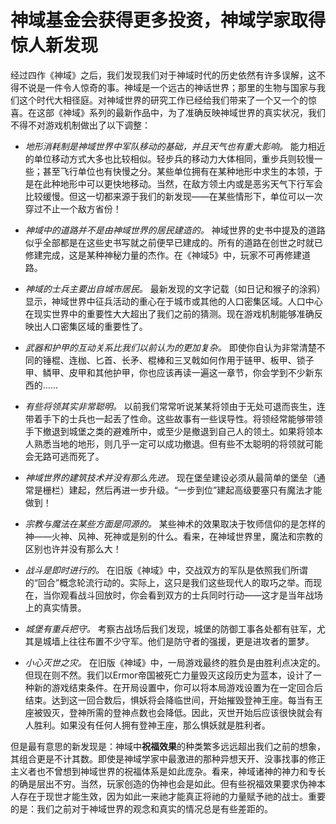 # 神域基金会获得更多投资，神域学家取得惊人新发现

经过四作《神域》之后，我们发现我们对于神域时代的历史依然有许多误解，这不得不说是一件令人惊奇的事。神域是一个远古的神话世界；那里的生物与国家与我们这个时代大相径庭。对神域世界的研究工作已经给我们带来了一个又一个的惊喜。在这部《神域》系列的最新作品中，为了准确反映神域世界的真实状况，我们不得不对游戏机制做出了以下调整：

- *地形消耗制是神域世界中军队移动的基础，并且天气也有重大影响。* 能力相近的单位移动方式大多也比较相似。轻步兵的移动力大体相同，重步兵则较慢一些；甚至飞行单位也有快慢之分。某些单位拥有在某种地形中求生的本领，于是在此种地形中可以更快地移动。当然，在敌方领土内或是恶劣天气下行军会比较缓慢。但这一切都来源于我们的新发现——在某些情形下，单位可以一次穿过不止一个敌方省份！

- *神域中的道路并不是由神域世界的居民建造的。* 神域世界的史书中提及的道路似乎全部都是在这些史书写就之前便早已建成的。所有的道路在创世之时就已修建完成，这是某种神秘力量的杰作。在《神域5》中，玩家不可再修建道路。

- *神域的士兵主要出自城市居民。* 最新发现的文字记载（如日记和猴子的涂鸦）显示，神域世界中征兵活动的重心在于城市或其他的人口密集区域。人口中心在现实世界中的重要性大大超出了我们之前的猜测。现在游戏机制能够准确反映出人口密集区域的重要性了。

- *武器和护甲的互动关系比我们以前认为的更加复杂。* 即使你自认为非常清楚不同的锤棍、连枷、匕首、长矛、棍棒和三叉戟如何作用于链甲、板甲、锁子甲、鳞甲、皮甲和其他护甲，你也应该再读一遍这一章节，你会学到不少新东西的……

- *有些将领其实非常聪明。* 以前我们常常听说某某将领由于无处可退而丧生，连带着手下的士兵也一起丢了性命。这些故事有一些误导性。将领经常能够带领手下撤退到城堡之类的避难所中，或至少是撤退到自己人的领土。如果将领本人熟悉当地的地形，则几乎一定可以成功撤退。但有些不太聪明的将领就可能会无路可逃而死了。

- *神域世界的建筑技术并没有那么先进。* 现在堡垒建设必须从最简单的堡垒（通常是栅栏）建起，然后再进一步升级。“一步到位”建起高级要塞只有魔法才能做到！

- *宗教与魔法在某些方面是同源的。* 某些神术的效果取决于牧师信仰的是怎样的神——火神、风神、死神或是别的什么。看来，在神域世界里，魔法和宗教的区别也许并没有那么大！

- *战斗是即时进行的。* 在旧版《神域》中，交战双方的军队是依照我们所谓的“回合”概念轮流行动的。实际上，这只是我们这些现代人的取巧之举。而现在，当你观看战斗回放时，你会看到双方的士兵同时行动——这才是当年战场上的真实情景。

- *城堡有重兵把守。* 考察古战场后我们发现，城堡的防御工事各处都有驻军，尤其是城墙上往往布置不少守军。他们是防守者的强援，更是进攻者的噩梦。

- *小心灭世之灾。* 在旧版《神域》中，一局游戏最终的胜负是由胜利点决定的。但现在则不然。我们以Ermor帝国被死亡力量毁灭这段历史为蓝本，设计了一种新的游戏结束条件。在开局设置中，你可以将本局游戏设置为在一定回合后结束。达到这一回合数后，惧妖将会降临世间，开始摧毁登神王座。每当有王座被毁灭，登神所需的登神点数也会降低。因此，灭世开始后应该很快就会有人胜利。如果没有任何人拥有登神王座，那么惧妖就是胜利者。

但是最有意思的新发现是：神域中**祝福效果**的种类繁多远远超出我们之前的想象，其组合更是不计其数。即使是神域学家中最激进的那种异想天开、没事找事的修正主义者也不曾想到神域世界的祝福体系是如此庞杂。看来，神域诸神的神力和专长的确是层出不穷。当然，玩家创造的伪神也会是如此。但有些祝福效果要求伪神本人存在于现世才能生效，因为如此一来祂才能真正将祂的力量赋予祂的战士。重要的是：我们之前对于神域世界的观念和真实的情况总是有些差距的。
